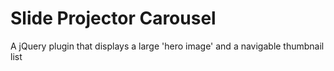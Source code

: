 # Slide Projector Carousel

A jQuery plugin that displays a large 'hero image' and a navigable thumbnail list   